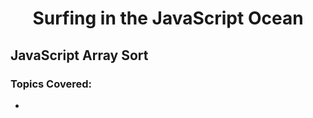 <h1 align= "center">Surfing in the JavaScript Ocean</h1>

## JavaScript Array Sort

### Topics Covered:

-
